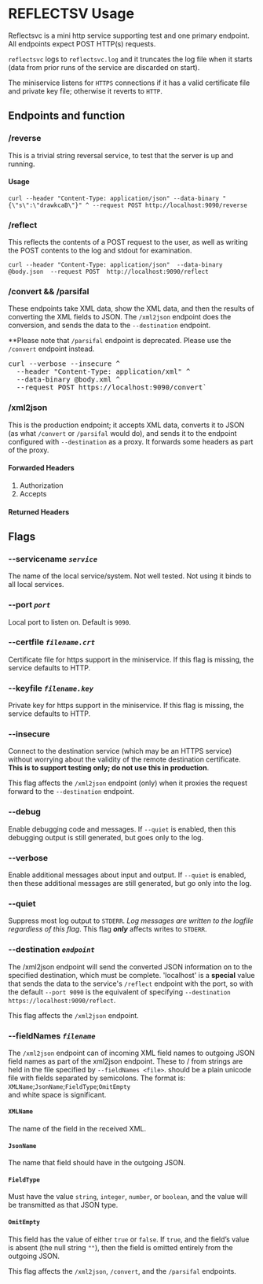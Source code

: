 # REFLECTSV Usage

Reflectsvc is a mini http service supporting
test and one primary endpoint. All endpoints 
expect POST HTTP(s) requests.

`reflectsvc` logs to `reflectsvc.log` and it
truncates the log file when it starts (data from prior runs
of the service are discarded on start).

The miniservice listens for `HTTPS` connections if it has 
a valid certificate file and private key file; otherwise it
reverts to `HTTP`.

## Endpoints and function
### /reverse
This is a trivial string reversal service, to test
that the server is up and running. 
#### Usage
`curl --header "Content-Type: application/json" --data-binary "{\"s\":\"drawkcaB\"}" ^
--request POST http://localhost:9090/reverse`

### /reflect
This reflects the contents of a POST request to the user,
as well as writing the POST contents to the log and stdout
for examination.

`curl --header "Content-Type: application/json" 
--data-binary @body.json 
--request POST 
http://localhost:9090/reflect`

### /convert && /parsifal
These endpoints take XML data, show the XML data, and then
the results of converting the XML fields to JSON. 
The `/xml2json` endpoint does the conversion, and sends
the data to the `--destination` endpoint.

**Please note that `/parsifal` endpoint is deprecated.
Please use the `/convert` endpoint instead.

<pre>
curl --verbose --insecure ^
  --header "Content-Type: application/xml" ^ 
  --data-binary @body.xml ^
  --request POST https://localhost:9090/convert`
</pre>


### /xml2json
This is the production endpoint; it accepts XML data,
converts it to JSON (as what `/convert` or `/parsifal`
would do), and sends it to the endpoint configured with
`--destination` as a proxy. It forwards some headers as
part of the proxy.
#### Forwarded Headers
1. Authorization
1. Accepts

#### Returned Headers



## Flags

### --servicename *`service`*
The name of the local service/system. Not well tested. 
Not using it binds to all local services.

### --port *`port`*
Local port to listen on. Default is `9090`.

### --certfile *`filename.crt`*
Certificate file for https support in the miniservice.
If this flag is missing, the service defaults to HTTP.

### --keyfile *`filename.key`*
Private key for https support in the miniservice.
If this flag is missing, the service defaults to HTTP.

### --insecure
Connect to the destination service (which may be an
HTTPS service) without worrying about the validity of
the remote destination certificate. **This is to 
support testing only; do not use this in production**.

This flag affects the `/xml2json` endpoint (only) when
it proxies the request forward to the `--destination`
endpoint.

### --debug
Enable debugging code and messages. If
`--quiet` is enabled, then this debugging output
is still generated, but goes only to the log.

### --verbose
Enable additional messages about input and output. If
`--quiet` is enabled, then these additional messages are
still generated, but go only into the log.

### --quiet
Suppress most log output to `STDERR`. 
*Log messages are written to the logfile 
regardless of this flag*. This flag ***only***
affects writes to `STDERR`.

### --destination *`endpoint`*
The /xml2json endpoint will send the
converted JSON information on to the specified destination,
which must be complete.  'localhost' is a **special** value
that sends the data to the service's `/reflect` endpoint with
the port, so with the default `--port 9090` is the equivalent
of specifying `--destination https://localhost:9090/reflect`.

This flag affects the `/xml2json` endpoint.

### --fieldNames *`filename`*

The `/xml2json` endpoint can of incoming XML field names to outgoing JSON
field names as part of the xml2json endpoint. These to / from strings
are held in the file specified by `--fieldNames <file>`. <file> should
be a plain unicode file with fields separated by semicolons. The format
is:  
`XMLName`;`JsonName`;`FieldType`;`OmitEmpty`  
and white space is significant.

#### `XMLName`
The name of the field in the received XML.
#### `JsonName`
The name that field should have in the outgoing JSON.
#### `FieldType`
Must have the value `string`, `integer`, `number`, or `boolean`, 
and the value will be transmitted as that JSON type.
#### `OmitEmpty`
This field has the value of either `true` or `false`. If `true`, 
and the field&rsquo;s value is absent (the null string `""`), then
the field is omitted entirely from the outgoing JSON.

This flag affects the `/xml2json`, `/convert`, and the
`/parsifal` endpoints.


